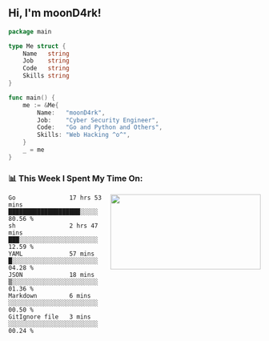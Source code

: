 <h2> Hi, I'm moonD4rk!</h2>

```go
package main

type Me struct {
	Name   string
	Job    string
	Code   string
	Skills string
}

func main() {
	me := &Me{
		Name:   "moonD4rk",
		Job:    "Cyber Security Engineer",
		Code:   "Go and Python and Others",
		Skills: "Web Hacking ^o^",
	}
	_ = me
}
```

<h3>📊 This Week I Spent My Time On:</h3>
<img align='right' src="https://github-readme-stats.vercel.app/api?username=moond4rk&show_icons=true&theme=radical", width="300" height="150">

<!--START_SECTION:waka-->

```text
Go               17 hrs 53 mins  ████████████████████░░░░░   80.56 %
sh               2 hrs 47 mins   ███░░░░░░░░░░░░░░░░░░░░░░   12.59 %
YAML             57 mins         █░░░░░░░░░░░░░░░░░░░░░░░░   04.28 %
JSON             18 mins         ▒░░░░░░░░░░░░░░░░░░░░░░░░   01.36 %
Markdown         6 mins          ░░░░░░░░░░░░░░░░░░░░░░░░░   00.50 %
GitIgnore file   3 mins          ░░░░░░░░░░░░░░░░░░░░░░░░░   00.24 %
```

<!--END_SECTION:waka-->

